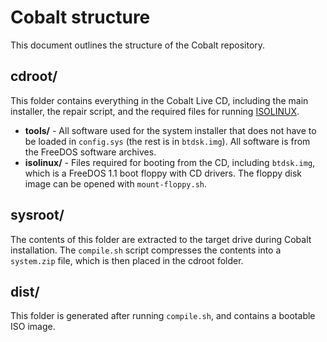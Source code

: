 # Cobalt structure

This document outlines the structure of the Cobalt repository.

## cdroot/

This folder contains everything in the Cobalt Live CD, including the main installer, the repair script, and the required files for running [ISOLINUX](https://wiki.syslinux.org/wiki/index.php?title=ISOLINUX).

- **tools/** - All software used for the system installer that does not have to be loaded in `config.sys` (the rest is in `btdsk.img`). All software is from the FreeDOS software archives.
- **isolinux/** - Files required for booting from the CD, including `btdsk.img`, which is a FreeDOS 1.1 boot floppy with CD drivers. The floppy disk image can be opened with `mount-floppy.sh`.

## sysroot/

The contents of this folder are extracted to the target drive during Cobalt installation. The `compile.sh` script compresses the contents into a `system.zip` file, which is then placed in the cdroot folder.

## dist/

This folder is generated after running `compile.sh`, and contains a bootable ISO image.